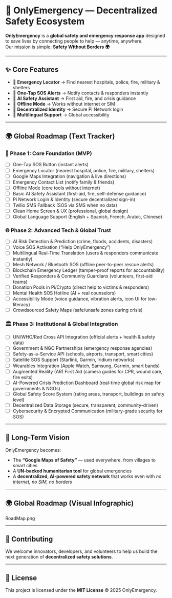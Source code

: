 # 🚨 OnlyEmergency — Decentralized Safety Ecosystem

**OnlyEmergency** is a **global safety and emergency response app** designed to save lives by connecting people to help — anytime, anywhere.  
Our mission is simple: **Safety Without Borders 🌍**  

---

## ✨ Core Features
- 📍 **Emergency Locator** → Find nearest hospitals, police, fire, military & shelters  
- 🚨 **One-Tap SOS Alerts** → Notify contacts & responders instantly  
- 🤖 **AI Safety Assistant** → First aid, fire, and crisis guidance  
- 📡 **Offline Mode** → Works without internet or SIM  
- 🔐 **Decentralized Identity** → Secure Pi Network login  
- 💬 **Multilingual Support** → Global accessibility  

---

## 🌍 Global Roadmap (Text Tracker)

### 🚀 Phase 1: Core Foundation (MVP)
- [ ] One-Tap SOS Button (instant alerts)  
- [ ] Emergency Locator (nearest hospital, police, fire, military, shelters)  
- [ ] Google Maps Integration (navigation & live directions)  
- [ ] Emergency Contact List (notify family & friends)  
- [ ] Offline Mode (core tools without internet)  
- [ ] Basic AI Safety Assistant (first-aid, fire, self-defense guidance)  
- [ ] Pi Network Login & Identity (secure decentralized sign-in)  
- [ ] Twilio SMS Fallback (SOS via SMS when no data)  
- [ ] Clean Home Screen & UX (professional, global design)  
- [ ] Global Language Support (English + Spanish, French, Arabic, Chinese)  

### 🌐 Phase 2: Advanced Tech & Global Trust
- [ ] AI Risk Detection & Prediction (crime, floods, accidents, disasters)  
- [ ] Voice SOS Activation (“Help OnlyEmergency”)  
- [ ] Multilingual Real-Time Translation (users & responders communicate instantly)  
- [ ] Mesh Network / Bluetooth SOS (offline peer-to-peer rescue alerts)  
- [ ] Blockchain Emergency Ledger (tamper-proof reports for accountability)  
- [ ] Verified Responders & Community Guardians (volunteers, first-aid teams)  
- [ ] Donation Pools in Pi/Crypto (direct help to victims & responders)  
- [ ] Mental Health SOS Hotline (AI + real counselors)  
- [ ] Accessibility Mode (voice guidance, vibration alerts, icon UI for low-literacy)  
- [ ] Crowdsourced Safety Maps (safe/unsafe zones during crisis)  

### 🏛️ Phase 3: Institutional & Global Integration
- [ ] UN/WHO/Red Cross API Integration (official alerts + health & safety data)  
- [ ] Government & NGO Partnerships (emergency response agencies)  
- [ ] Safety-as-a-Service API (schools, airports, transport, smart cities)  
- [ ] Satellite SOS Support (Starlink, Garmin, Iridium networks)  
- [ ] Wearables Integration (Apple Watch, Samsung, Garmin, smart bands)  
- [ ] Augmented Reality (AR) First Aid (camera guides for CPR, wound care, fire exits)  
- [ ] AI-Powered Crisis Prediction Dashboard (real-time global risk map for governments & NGOs)  
- [ ] Global Safety Score System (rating areas, transport, buildings on safety level)  
- [ ] Decentralized Data Storage (secure, transparent, community-driven)  
- [ ] Cybersecurity & Encrypted Communication (military-grade security for SOS)  

---

## 🌟 Long-Term Vision
OnlyEmergency becomes:  
- The **“Google Maps of Safety”** — used everywhere, from villages to smart cities  
- A **UN-backed humanitarian tool** for global emergencies  
- A **decentralized, AI-powered safety network** that works even with *no internet, no SIM, no borders*  

---

## 🌍 Global Roadmap (Visual Infographic)

RoadMap.png




---

## 🤝 Contributing
We welcome innovators, developers, and volunteers to help us build the next generation of **decentralized safety solutions**.  

---

## 📜 License
This project is licensed under the **MIT License** © 2025 OnlyEmergency.
